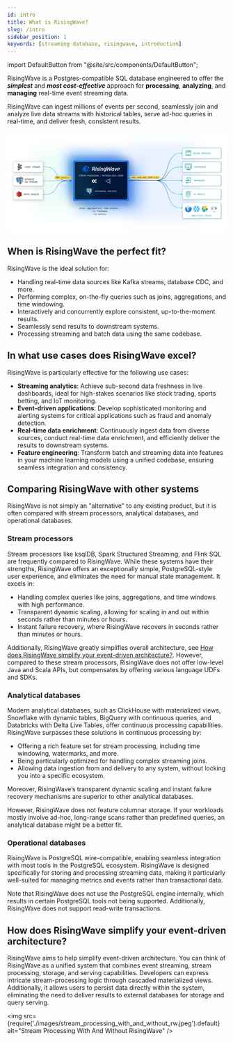 ```yaml
---
id: intro
title: What is RisingWave?
slug: /intro
sidebar_position: 1
keywords: [streaming database, risingwave, introduction]
---
```

<head>
  <link rel="canonical" href="https://docs.risingwave.com/docs/current/intro/" />
</head>

<!-- MDX imports -->
import DefaultButton from "@site/src/components/DefaultButton";

RisingWave is a Postgres-compatible SQL database engineered to offer the ***simplest*** and ***most cost-effective*** approach for **processing**, **analyzing**, and **managing** real-time event streaming data.

RisingWave can ingest millions of events per second, seamlessly join and analyze live data streams with historical tables, serve ad-hoc queries in real-time, and deliver fresh, consistent results.

<p>
  <DefaultButton text="Get Started" doc="get-started" />
</p>

![RisingWave Architecture](./images/architecture_20240814.png)

## When is RisingWave the perfect fit?

RisingWave is the ideal solution for:

- Handling real-time data sources like Kafka streams, database CDC, and more.
- Performing complex, on-the-fly queries such as joins, aggregations, and time windowing.
- Interactively and concurrently explore consistent, up-to-the-moment results.
- Seamlessly send results to downstream systems.
- Processing streaming and batch data using the same codebase.

## In what use cases does RisingWave excel?

RisingWave is particularly effective for the following use cases:

- **Streaming analytics**: Achieve sub-second data freshness in live dashboards, ideal for high-stakes scenarios like stock trading, sports betting, and IoT monitoring.
- **Event-driven applications**: Develop sophisticated monitoring and alerting systems for critical applications such as fraud and anomaly detection.
- **Real-time data enrichment**: Continuously ingest data from diverse sources, conduct real-time data enrichment, and efficiently deliver the results to downstream systems.
- **Feature engineering**: Transform batch and streaming data into features in your machine learning models using a unified codebase, ensuring seamless integration and consistency.

## Comparing RisingWave with other systems

RisingWave is not simply an "alternative" to any existing product, but it is often compared with stream processors, analytical databases, and operational databases.

### Stream processors

Stream processors like ksqlDB, Spark Structured Streaming, and Flink SQL are frequently compared to RisingWave. While these systems have their strengths, RisingWave offers an exceptionally simple, PostgreSQL-style user experience, and eliminates the need for manual state management. It excels in:

- Handling complex queries like joins, aggregations, and time windows with high performance.
- Transparent dynamic scaling, allowing for scaling in and out within seconds rather than minutes or hours.
- Instant failure recovery, where RisingWave recovers in seconds rather than minutes or hours.

Additionally, RisingWave greatly simplifies overall architecture, see [How does RisingWave simplify your event-driven architecture?](#how-does-risingwave-simplify-your-event-driven-architecture). However, compared to these stream processors, RisingWave does not offer low-level Java and Scala APIs, but compensates by offering various language UDFs and SDKs.

### Analytical databases

Modern analytical databases, such as ClickHouse with materialized views, Snowflake with dynamic tables, BigQuery with continuous queries, and Databricks with Delta Live Tables, offer continuous processing capabilities. RisingWave surpasses these solutions in continuous processing by:

- Offering a rich feature set for stream processing, including time windowing, watermarks, and more.
- Being particularly optimized for handling complex streaming joins.
- Allowing data ingestion from and delivery to any system, without locking you into a specific ecosystem.

Moreover, RisingWave’s transparent dynamic scaling and instant failure recovery mechanisms are superior to other analytical databases.

However, RisingWave does not feature columnar storage. If your workloads mostly involve ad-hoc, long-range scans rather than predefined queries, an analytical database might be a better fit.

### Operational databases

RisingWave is PostgreSQL wire-compatible, enabling seamless integration with most tools in the PostgreSQL ecosystem. RisingWave is designed specifically for storing and processing streaming data, making it particularly well-suited for managing metrics and events rather than transactional data.

Note that RisingWave does not use the PostgreSQL engine internally, which results in certain PostgreSQL tools not being supported. Additionally, RisingWave does not support read-write transactions.

## How does RisingWave simplify your event-driven architecture?

RisingWave aims to help simplify event-driven architecture. You can think of RisingWave as a unified system that combines event streaming, stream processing, storage, and serving capabilities. Developers can express intricate stream-processing logic through cascaded materialized views. Additionally, it allows users to persist data directly within the system, eliminating the need to deliver results to external databases for storage and query serving.

<img
  src={require('./images/stream_processing_with_and_without_rw.jpeg').default}
  alt="Stream Processing With And Without RisingWave"
/>

<lightButton text="See the architecture" doc="architecture"/>
<lightButton text="Access the source code" url="https://github.com/risingwavelabs/risingwave"/>
<br/>
